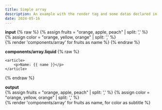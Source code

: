 ```yaml
---
title: Simple array
description: An example with the render tag and some datas declared in a variable.
date: 2024-05-16
---
```

**input**
{% raw %}
{% assign fruits = "orange, apple, peach" | split: ',' %}  
{% assign color = "orange, yellow, orange" | split: ',' %}  
{% render 'components/array' for fruits as name %}
{% endraw %}

**components/array.liquid**
{% raw %}
```
<article>
    <p>Name: {{ name }}</p>
</article>
```
{% endraw %}

**output**  
{% assign fruits = "orange, apple, peach" | split: ',' %}
{% assign color = "orange, yellow, orange" | split: ',' %}  
{% render 'components/array' for fruits as name, for color as subtitle %}